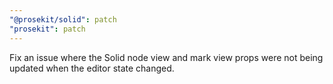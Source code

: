 ```yaml
---
"@prosekit/solid": patch
"prosekit": patch
---
```


Fix an issue where the Solid node view and mark view props were not being updated when the editor state changed.
